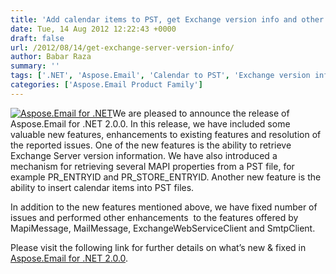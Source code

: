 ```yaml
---
title: 'Add calendar items to PST, get Exchange version info and other improvements'
date: Tue, 14 Aug 2012 12:22:43 +0000
draft: false
url: /2012/08/14/get-exchange-server-version-info/
author: Babar Raza
summary: ''
tags: ['.NET', 'Aspose.Email', 'Calendar to PST', 'Exchange version info', 'MapiProperties', 'MapiProperties Tag', 'Outlook', 'PST files', 'PersonalStorage', 'calendar items', 'email', 'product release']
categories: ['Aspose.Email Product Family']
---
```


[![Aspose.Email for .NET][1]](https://blog.aspose.com/wp-content/uploads/sites/2/2012/08/aspose.email_120_trans.png)We are pleased to announce the release of Aspose.Email for .NET 2.0.0. In this release, we have included some valuable new features, enhancements to existing features and resolution of the reported issues. One of the new features is the ability to retrieve Exchange Server version information. We have also introduced a mechanism for retrieving several MAPI properties from a PST file, for example PR\_ENTRYID and PR\_STORE\_ENTRYID. Another new feature is the ability to insert calendar items into PST files.

In addition to the new features mentioned above, we have fixed number of issues and performed other enhancements  to the features offered by MapiMessage, MailMessage, ExchangeWebServiceClient and SmtpClient.

Please visit the following link for further details on what’s new & fixed in [Aspose.Email for .NET 2.0.0][2].




[1]: https://blog.aspose.com/wp-content/uploads/sites/2/2012/08/aspose.email_120_trans.png "Aspose.Email"
[2]: http://www.aspose.com/community/files/51/.net-components/aspose.email-for-.net/entry400406.aspx "Release Notes of Aspose.Email for .NET v2.0.0"




